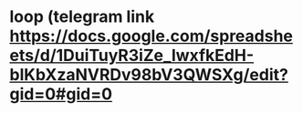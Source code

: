 # loop (telegram link https://docs.google.com/spreadsheets/d/1DuiTuyR3iZe_IwxfkEdH-blKbXzaNVRDv98bV3QWSXg/edit?gid=0#gid=0
